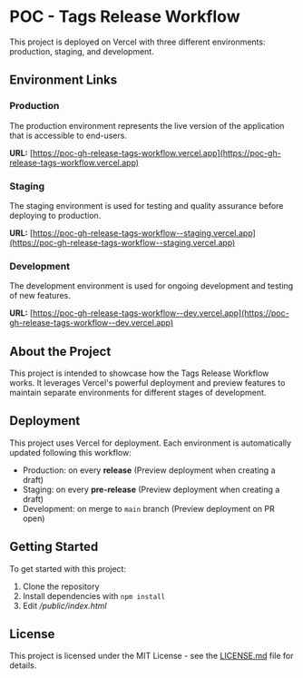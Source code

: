 # POC - Tags Release Workflow

This project is deployed on Vercel with three different environments: production, staging, and development.

## Environment Links 

### Production
The production environment represents the live version of the application that is accessible to end-users.

**URL:** [https://poc-gh-release-tags-workflow.vercel.app](https://poc-gh-release-tags-workflow.vercel.app)

### Staging
The staging environment is used for testing and quality assurance before deploying to production.

**URL:** [https://poc-gh-release-tags-workflow--staging.vercel.app](https://poc-gh-release-tags-workflow--staging.vercel.app)

### Development
The development environment is used for ongoing development and testing of new features.

**URL:** [https://poc-gh-release-tags-workflow--dev.vercel.app](https://poc-gh-release-tags-workflow--dev.vercel.app)

## About the Project

This project is intended to showcase how the Tags Release Workflow works. It leverages Vercel's powerful deployment and preview features to maintain separate environments for different stages of development.

## Deployment

This project uses Vercel for deployment. Each environment is automatically updated following this workflow:

- Production: on every **release** (Preview deployment when creating a draft)
- Staging: on every **pre-release** (Preview deployment when creating a draft)
- Development: on merge to `main` branch (Preview deployment on PR open)

## Getting Started

To get started with this project:

1. Clone the repository
2. Install dependencies with `npm install`
3. Edit */public/index.html*

## License

This project is licensed under the MIT License - see the [LICENSE.md](LICENSE.md) file for details.
